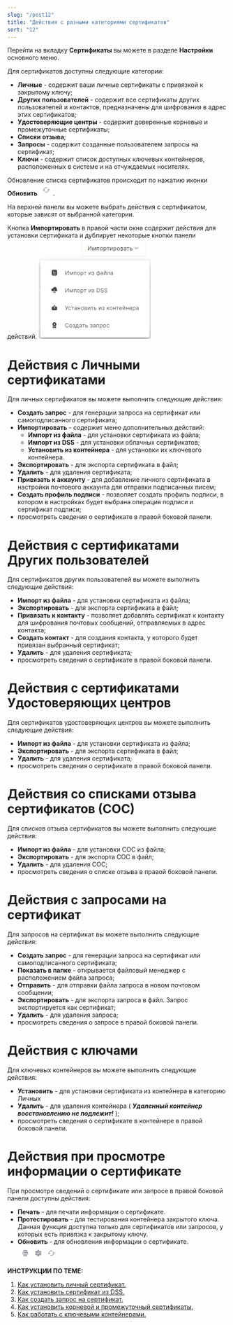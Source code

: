 ```yaml
---
slug: "/post12"
title: "Действия с разными категориями сертификатов"
sort: "12"
---
```


Перейти на вкладку **Сертификаты** вы можете в разделе **Настройки** основного меню.

Для сертификатов доступны следующие категории:
- **Личные** - содержит ваши личные сертификаты с привязкой к закрытому ключу;
- **Других пользователей** - содержит все сертификаты других пользователей и контактов, предназначены для шифрования в адрес этих сертификатов; 
- **Удостоверяющие центры** - содержит доверенные корневые и промежуточные сертификаты;
- **Списки отзыва**; 
- **Запросы** - содержит созданные пользователем запросы на сертификат;
- **Ключи** - содержит список доступных ключевых контейнеров, расположенных в системе и на отчуждаемых носителях.

Обновление списка сертификатов происходит по нажатию иконки **Обновить** ![reload.jpg](./images/reload.jpg "Обновить").

На верхней панели вы можете выбрать действия с сертификатом, которые зависят от выбранной категории.

Кнопка **Импортировать** в правой части окна содержит действия для установки сертификата и дублирует некоторые кнопки панели действий.
![import-menu.jpg](./images/import-menu.jpg "Меню кнопки импорта")

# Действия с Личными сертификатами

Для личных сертификатов вы можете выполнить следующие действия:
- **Создать запрос** - для генерации запроса на сертификат или самоподписанного сертификата;
- **Импортировать** - содержит меню дополнительных действий:
  - **Импорт из файла** - для установки сертификата из файла;
  - **Импорт из DSS** - для установки облачных сертификатов;
  - **Установить из контейнера** - для установки их ключевого контейнера.
- **Экспортировать** - для экспорта сертификата в файл;
- **Удалить** - для удаления сертификата;
- **Привязать к аккаунту** - для добавление личного сертификата в настройки почтового аккаунта для отправки подписанных писем;
- **Создать профиль подписи** - позволяет создать профиль подписи, в котором в настройках будет выбрана операция подписи и сертификат подписи;
- просмотреть сведения о сертификате в правой боковой панели.

# Действия с сертификатами Других пользователей

Для сертификатов других пользователей вы можете выполнить следующие действия:
- **Импорт из файла** - для установки сертификата из файла;
- **Экспортировать** - для экспорта сертификата в файл;
- **Привязать к контакту** - позволяет добавлять сертификат к контакту для шифрования почтовых сообщений, отправляемых в адрес контакта;
- **Создать контакт** - для создания контакта, у которого будет привязан выбранный сертификат;
- **Удалить** - для удаления сертификата;
- просмотреть сведения о сертификате в правой боковой панели. 

# Действия с сертификатами Удостоверяющих центров

Для сертификатов удостоверяющих центров вы можете выполнить следующие действия:
- **Импорт из файла** - для установки сертификата из файла;
- **Экспортировать** - для экспорта сертификата в файл;
- **Удалить** - для удаления сертификата;
- просмотреть сведения о сертификате в правой боковой панели.

# Действия со списками отзыва сертификатов (СОС)

Для списков отзыва сертификатов вы можете выполнить следующие действия:
- **Импорт из файла** - для установки СОС из файла;
- **Экспортировать** - для экспорта СОС в файл;
- **Удалить** - для удаления СОС;
- просмотреть сведения о списке отзыва в правой боковой панели.

# Действия с запросами на сертификат

Для запросов на сертификат вы можете выполнить следующие действия:
- **Создать запрос** - для генерации запроса на сертификат или самоподписанного сертификата;
- **Показать в папке** - открывается файловый менеджер с расположением файла запроса;
- **Отправить** - для отправки файла запроса в новом почтовом сообщении;
- **Экспортировать** - для экспорта запроса в файл. Запрос экспортируется как сертификат;
- **Удалить** - для удаления запроса;
- просмотреть сведения о запросе в правой боковой панели.

# Действия с ключами

Для ключевых контейнеров вы можете выполнить следующие действия:
- **Установить** - для установки сертификата из контейнера в категорию Личных 
- **Удалить** - для удаления контейнера ( ***Удаленный контейнер восстановлению не подлежит!*** );
- просмотреть сведения о сертификате в контейнере в правой боковой панели.

# Действия при просмотре информации о сертификате

При просмотре сведений о сертификате или запросе в правой боковой панели доступны действия:
- **Печать** - для печати информации о сертификате.
- **Протестировать** - для тестирования контейнера закрытого ключа. Данная функция доступна только для сертификатов или запросов, у которых есть привязка к закрытому ключу.
- **Обновить** - для обновления информации о сертификате.
  ![cont-icons.jpg](./images/cont-icons.jpg "Действия с контейнером и сертификатом")

**ИНСТРУКЦИИ ПО ТЕМЕ:**   
1. [Как установить личный сертификат.](https://docs.cryptoarm.ru/06-v3.2-Beta/008-certs/import-my-cert)  
2. [Как установить сертификат из DSS.](https://docs.cryptoarm.ru/06-v3.2-Beta/008-certs/add-dss)  
3. [Как создать запрос на сертификат.](https://docs.cryptoarm.ru/06-v3.2-Beta/008-certs/request)  
4. [Как установить корневой и промежуточный сертификаты.](https://docs.cryptoarm.ru/06-v3.2-Beta/008-certs/import-UC-certs)  
5. [Как работать с ключевыми контейнерами.](https://docs.cryptoarm.ru/06-v3.2-Beta/008-certs/container)  
